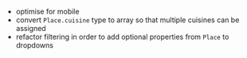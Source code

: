 * optimise for mobile
* convert `Place.cuisine` type to array so that multiple cuisines can be assigned
* refactor filtering in order to add optional properties from `Place` to dropdowns